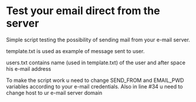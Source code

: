 # Test your email direct from the server
Simple script testing the possibility of sending mail from your e-mail server.

template.txt is used as example of message sent to user.

users.txt contains name (used in template.txt) of the user and after space his e-mail address

To make the script work u need to change SEND_FROM and EMAIL_PWD variables according to your e-mail credentials. Also in line #34 u need to change host to ur e-mail server domain
